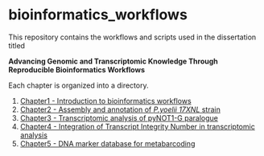 # bioinformatics_workflows

This repository contains the workflows and scripts used in the dissertation titled

**Advancing Genomic and Transcriptomic Knowledge Through Reproducible Bioinformatics Workflows**

Each chapter is organized into a directory.

1. [Chapter1 - Introduction to bioinformatics workflows](chapter1/)
2. [Chapter2 - Assembly and annotation of _P.yoelii 17XNL_ strain](chapter2/)
3. [Chapter3 - Transcriptomic analysis of pyNOT1-G paralogue](chapter3/)
4. [Chapter4 - Integration of Transcript Integrity Number in transcriptomic analysis](chapter4/)
5. [Chapter5 - DNA marker database for metabarcoding](chapter5/)
